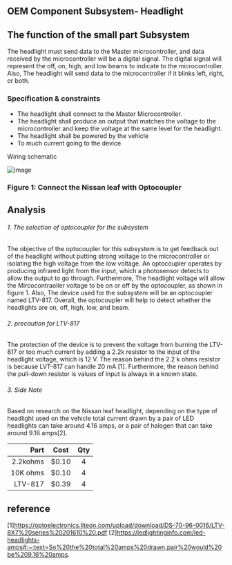 OEM Component Subsystem- Headlight
------

## The function of the small part Subsystem
The headlight must send data to the Master microcontroller, and data received by the microcontroller will be a digital signal. 
The digital signal will represent the off, on, high, and low beams to indicate to the microcontroller. Also, The headlight will send data to the microcontroller if it blinks left, right, or both.

### Specification & constraints
   - The headlight shall connect to the Master Microcontroller.
   - The headlight shall produce an output that matches the voltage to the microcontroller and keep the voltage at the same level for the headlight.
   - The headlight shall be powered by the vehicle
   - To much current going to the device
   
Wiring schematic


![image](https://user-images.githubusercontent.com/101354063/203189061-6c70cbb5-0b52-4060-af47-caf9a5024755.png)
### Figure 1: Connect the Nissan leaf with Optocoupler 

Analysis
-------
###### 1. The selection of optocoupler for the subsystem
The objective of the optocoupler for this subsystem is to get feedback out of the headlight without putting strong voltage to the microcontroller or isolating the high voltage from the low voltage. An optocoupler operates by producing infrared light from the input, which a photosensor detects to allow the output to go through. Furthermore, The headlight voltage will allow the Mircocontraoller voltage to be on or off by the optocoupler, as shown in figure 1. Also, The device used for the subsystem will be an optocoupler named LTV-817. 
Overall, the optocoupler will help to detect whether the headlights are on, off, high, low, and beam.


###### 2. precaution for LTV-817
The protection of the device is to prevent the voltage from burning the LTV-817 or too much current by adding a 2.2k resistor to the input of the headlight voltage, which is 12 V.  The reason behind the 2.2 k ohms resistor is because  LVT-817 can handle 20 mA [1]. Furthermore, the reason behind the pull-down resistor is values of input is always in a known state.

###### 3. Side Note
Based on research on the Nissan leaf headlight, depending on the type of headlight used on the vehicle total current drawn by a pair of LED headlights can take around 4.16 amps, or a pair of halogen that can take around 9.16 amps[2]. 


| Part   | Cost   | Qty|
|-------:|:------:|:--:|
| 2.2kohms| $0.10 |  4 |
|10K ohms| $0.10  | 4  |
|LTV-817 | $0.39  | 4  |

reference
---------
[1]https://optoelectronics.liteon.com/upload/download/DS-70-96-0016/LTV-8X7%20series%20201610%20.pdf
[2]https://ledlightinginfo.com/led-headlights-amps#:~:text=So%20the%20total%20amps%20drawn,pair%20would%20be%209.16%20amps.


